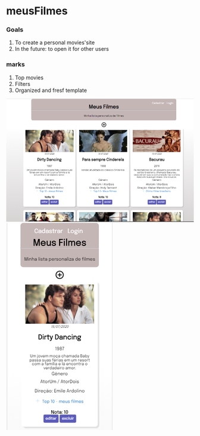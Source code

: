 # meusFilmes

### Goals
1. To create a personal movies'site
2. In the future: to open it for other users 

### marks
1. Top movies
2. Filters
3. Organized and fresf template


![Screenshot](img/meusfilmes.png)
![Screenshot](img/meusfilmesResponsivo.png)

